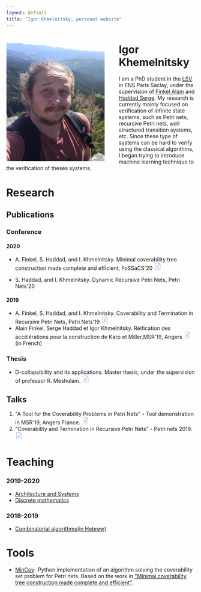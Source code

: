 ```yaml
---
layout: default
title: "Igor Khmelnitsky, personal website"
---
```


# <img src="pictures/myphoto3.jpg" style="float: left;" alt="drawing" width="300"/> Igor Khemelnitsky
I am a PhD student in the [LSV](https://www.lsv.fr) in ENS Paris Saclay, under the supervision of [Finkel Alain](http://www.lsv.fr/~finkel) and [Haddad Serge](http://www.lsv.fr/~haddad).
My research is currently mainly focused on verification of infinite state systems, such as Petri nets, recursive Petri nets, well structured transition systems, etc. Since these type of systems can be hard to verify using the classical algorithms, I began trying to introduce machine learning technique to the verification of theses systems.


<p id="Research"> </p>  

# Research
## Publications
### Conference
#### 2020
   +  A. Finkel, S. Haddad, and I. Khmelnitsky. Minimal coverability tree construction made complete and efficient, FoSSaCS'20
   <a href="https://hal.inria.fr/INRIA/hal-02479879"><img src="pictures/pdf.png" alt="drawing" width="20"/></a>
   
   +  S. Haddad, and I. Khmelnitsky. Dynamic Recursive Petri Nets, Petri Nets'20
   

#### 2019
   +  A. Finkel, S. Haddad, and I. Khmelnitsky. Coverability and Termination in Recursive Petri Nets, Petri Nets'19
   <a href="https://hal.inria.fr/hal-02081019"><img src="pictures/pdf.png" alt="drawing" width="20"/></a>   
   + Alain Finkel, Serge Haddad et Igor Khmelnitsky. Réification des accélérations pour la construction de Karp et Miller,MSR'19, Angers
   <a href="https://hal.archives-ouvertes.fr/hal-02431913"><img src="pictures/pdf.png" alt="drawing" width="20"/></a>(in French)

### Thesis
  + D-collapsibility and its applications. Master thesis, under the supervision of professor R. Meshulam. <a href="/papers/thesis.pdf"><img src="pictures/pdf.png" alt="drawing" width="20"/> </a>

## Talks

1. "A Tool for the Coverability Problems in Petri Nets" - Tool demonstration in MSR'19, Angers France. <a href="/presentations/msr19.pdf"><img src="pictures/pdf.png" alt="drawing" width="20"/> </a>
2. "Coverability and Termination in Recursive Petri Nets" - Petri nets 2019.  <a href="/presentations/petrinet19.pdf
"><img src="pictures/pdf.png" alt="drawing" width="20"/></a>

<p id="Teaching"> </p>

# Teaching

###  2019-2020
  * [Architecture and Systems](/tobeadded)
  * [Discrete mathematics](/teaching/DM19-20)

### 2018-2019
  * [Combinatorial algorithms(in Hebrew)](/tobeadded)


<p id="Tools"> </p>

# Tools
 + [MinCov](https://github.com/IgorKhm/MinCov)- Python implementation of an algorithm solving the coverability set problem for Petri nets. Based on the work in <a href="https://hal.inria.fr/INRIA/hal-02479879"> "Minimal coverability tree construction made complete and efficient"</a>.


<!--
# Stuff
  [xsasd asd asd](Teaching)
  <a href="#opening">Take me to the opening paragraph.</a>
-->


<!-- ![](myphoto.jpg)  -->
